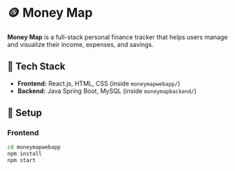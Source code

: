 # 🪙 Money Map

**Money Map** is a full-stack personal finance tracker that helps users manage and visualize their income, expenses, and savings.

## 🔧 Tech Stack
- **Frontend:** React.js, HTML, CSS (inside `moneymapwebapp/`)
- **Backend:** Java Spring Boot, MySQL (inside `moneymapbackend/`)

## 🚀 Setup

### Frontend
```bash
cd moneymapwebapp
npm install
npm start
